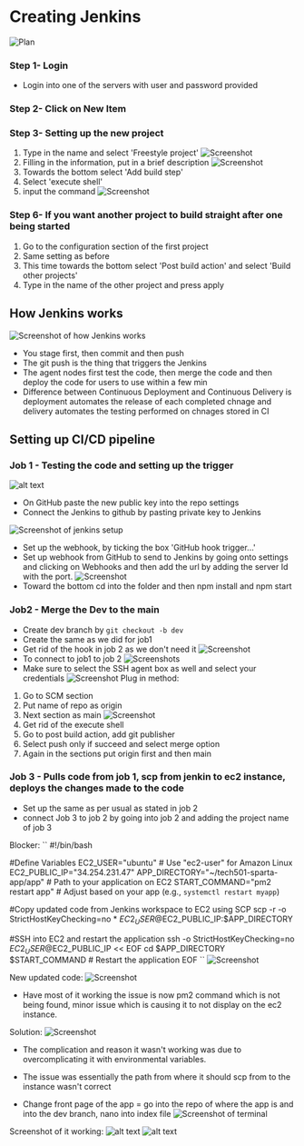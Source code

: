 # Creating Jenkins
![Plan](<Screenshot 2025-02-05 105459.png>)

### Step 1- Login
* Login into one of the servers with user and password provided

### Step 2- Click on New Item

### Step 3- Setting up the new project
1. Type in the name and select 'Freestyle project'
   ![Screenshot](<Screenshot 2025-02-05 120814.png>)
2. Filling in the information, put in a brief description
    ![Screenshot](<Screenshot 2025-02-05 120941.png>)
3. Towards the bottom select 'Add build step'
4. Select 'execute shell'
5. input the command
   ![Screenshot](<Screenshot 2025-02-05 121006.png>)

### Step 6- If you want another project to build straight after one being started
1. Go to the configuration section of the first project 
2. Same setting as before 
3. This time towards the bottom select 'Post build action' and select 'Build other projects'
4. Type in the name of the other project and press apply


## How Jenkins works
![Screenshot of how Jenkins works](<Screenshot 2025-02-06 112043.png>)
* You stage first, then commit and then push
* The git push is the thing that triggers the Jenkins
* The agent nodes first test the code, then merge the code and then deploy the code for users to use within a few min
* Difference between Continuous Deployment and Continuous Delivery is deployment automates the release of each completed chnage and delivery automates the testing performed on chnages stored in CI

## Setting up CI/CD pipeline
### Job 1 - Testing the code and setting up the trigger
![alt text](<Screenshot 2025-02-06 171036.png>)
* On GitHub paste the new public key into the repo settings
* Connect the Jenkins to github by pasting private key to Jenkins

![Screenshot of jenkins setup](<Screenshot 2025-02-06 164239.png>)
* Set up the webhook, by ticking the box 'GitHub hook trigger...'
* Set up webhook from GitHub to send to Jenkins by going onto settings and clicking on Webhooks and then add the url by adding the server Id with the port.
![Screenshot](<Screenshot 2025-02-06 164448.png>)
* Toward the bottom cd into the folder and then npm install and npm start 

### Job2 - Merge the Dev to the main 
* Create dev branch by `git checkout -b dev`
* Create the same as we did for job1 
* Get rid of the hook in job 2 as we don't need it 
 ![Screenshot](<Screenshot 2025-02-10 162834.png>)
* To connect to job1 to job 2
![Screenshots](<Screenshot 2025-02-06 164616.png>)
* Make sure to select the SSH agent box as well and select your credentials
![Screenshot](<Screenshot 2025-02-06 170234.png>)
Plug in method: 
1. Go to SCM section 
2. Put name of repo as origin 
3. Next section as main
    ![Screenshot](<Screenshot 2025-02-10 162953.png>)
4. Get rid of the execute shell
5. Go to post build action, add git publisher
6. Select push only if succeed and select merge option
7. Again in the sections put origin first and then main

### Job 3 - Pulls code from job 1, scp from jenkin to ec2 instance, deploys the changes made to the code
* Set up the same as per usual as stated in job 2
* connect Job 3 to job 2 by going into job 2 and adding the project name of job 3

Blocker:
``
#!/bin/bash

#Define Variables
EC2_USER="ubuntu"  # Use "ec2-user" for Amazon Linux
EC2_PUBLIC_IP="34.254.231.47"
APP_DIRECTORY="~/tech501-sparta-app/app"  # Path to your application on EC2
START_COMMAND="pm2 restart app"  # Adjust based on your app (e.g., `systemctl restart myapp`)

#Copy updated code from Jenkins workspace to EC2 using SCP
scp -r -o StrictHostKeyChecking=no * $EC2_USER@$EC2_PUBLIC_IP:$APP_DIRECTORY

#SSH into EC2 and restart the application
ssh -o StrictHostKeyChecking=no $EC2_USER@$EC2_PUBLIC_IP << EOF
    cd $APP_DIRECTORY
    $START_COMMAND  # Restart the application
EOF
``
![Screenshot](<Screenshot 2025-02-07 164930.png>)

New updated code:
![Screenshot](<Screenshot 2025-02-07 175657.png>)
* Have most of it working the issue is now pm2 command which is not being found, minor issue which is causing it to not display on the ec2 instance.

Solution:
![Screenshot](<Screenshot 2025-02-10 152049.png>)
* The complication and reason it wasn't working was due to overcomplicating it with environmental variables. 
* The issue was essentially the path from where it should scp from to the instance wasn't correct

* Change front page of the app = go into the repo of where the app is and into the dev branch, nano into index file
![Screenshot of terminal](<Screenshot 2025-02-10 163202.png>)

Screenshot of it working:
![alt text](<Screenshot 2025-02-10 151333.png>)
![alt text](<Screenshot 2025-02-10 151731.png>)